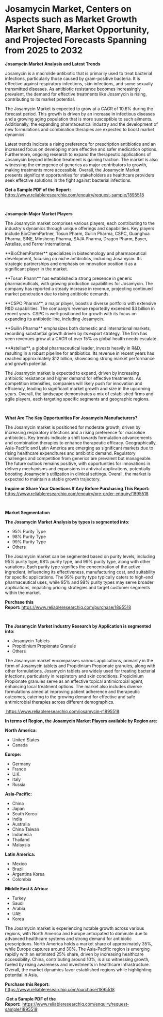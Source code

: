 <p><h1>Josamycin Market, Centers on Aspects such as Market Growth Market Share, Market Opportunity, and Projected Forecasts Spanning from 2025 to 2032</h1></p><p><strong>Josamycin Market Analysis and Latest Trends</strong></p>
<p><p>Josamycin is a macrolide antibiotic that is primarily used to treat bacterial infections, particularly those caused by gram-positive bacteria. It is effective against respiratory infections, skin infections, and some sexually transmitted diseases. As antibiotic resistance becomes increasingly prevalent, the demand for effective treatments like Josamycin is rising, contributing to its market potential.</p><p>The Josamycin Market is expected to grow at a CAGR of 10.6% during the forecast period. This growth is driven by an increase in infectious diseases and a growing aging population that is more susceptible to such ailments. Additionally, the expanding pharmaceutical industry and the development of new formulations and combination therapies are expected to boost market dynamics.</p><p>Latest trends indicate a rising preference for prescription antibiotics and an increased focus on developing more effective and safer medication options. Furthermore, ongoing research to expand the therapeutic applications of Josamycin beyond infection treatment is gaining traction. The market is also witnessing the emergence of generics as major contributors to growth, making treatments more accessible. Overall, the Josamycin Market presents significant opportunities for stakeholders as healthcare providers seek effective solutions in the fight against bacterial infections.</p></p>
<p><strong>Get a Sample PDF of the Report:&nbsp;</strong> <a href="https://www.reliableresearchiq.com/enquiry/request-sample/1895518?utm_campaign=2749&utm_medium=2&utm_source=Github&utm_content=ia&utm_term=19042025&utm_id=josamycin">https://www.reliableresearchiq.com/enquiry/request-sample/1895518</a></p>
<p>&nbsp;</p>
<p><strong>Josamycin Major Market Players</strong></p>
<p><p>The Josamycin market comprises various players, each contributing to the industry's dynamics through unique offerings and capabilities. Key players include BioChemPartner, Tosun Pharm, Guilin Pharma, CSPC, Guanghua Pharma, SINE, Minsheng Pharma, SAJA Pharma, Dragon Pharm, Bayer, Astellas, and Ferrer International.</p><p>**BioChemPartner** specializes in biotechnology and pharmaceutical development, focusing on niche antibiotics, including Josamycin. Its strategic partnerships and emphasis on innovation position it as a significant player in the market.</p><p>**Tosun Pharm** has established a strong presence in generic pharmaceuticals, with growing production capabilities for Josamycin. The company has reported a steady increase in revenue, projecting continued market penetration due to rising antibiotic demands.</p><p>**CSPC Pharma**, a major player, boasts a diverse portfolio with extensive R&D capabilities. The company’s revenue reportedly exceeded $3 billion in recent years. CSPC is well-positioned for growth with its focus on expanding its antibiotic line, including Josamycin.</p><p>**Guilin Pharma** emphasizes both domestic and international markets, recording substantial growth driven by its export strategy. The firm has seen revenues grow at a CAGR of over 15% as global health needs escalate.</p><p>**Astellas**, a global pharmaceutical leader, invests heavily in R&D, resulting in a robust pipeline for antibiotics. Its revenue in recent years has reached approximately $12 billion, showcasing strong market performance and growth potential.</p><p>The Josamycin market is expected to expand, driven by increasing antibiotic resistance and higher demand for effective treatments. As competition intensifies, companies will likely push for innovation and efficiency, leading to significant market growth and size in the upcoming years. Overall, the landscape demonstrates a mix of established firms and agile players, each targeting specific segments and geographic regions.</p></p>
<p>&nbsp;</p>
<p><strong>What Are The Key Opportunities For Josamycin Manufacturers?</strong></p>
<p><p>The Josamycin market is positioned for moderate growth, driven by increasing respiratory infections and a rising preference for macrolide antibiotics. Key trends indicate a shift towards formulation advancements and combination therapies to enhance therapeutic efficacy. Geographically, Asia-Pacific and Latin America are emerging as significant markets due to rising healthcare expenditures and antibiotic demand. Regulatory challenges and competition from generics are prevalent but manageable. The future outlook remains positive, with opportunities for innovations in delivery mechanisms and expansions in antiviral applications, potentially boosting Josamycin's utilization in clinical settings. Overall, the market is expected to maintain a stable growth trajectory.</p></p>
<p><strong>Inquire or Share Your Questions If Any Before Purchasing This Report:</strong> <a href="https://www.reliableresearchiq.com/enquiry/pre-order-enquiry/1895518?utm_campaign=2749&utm_medium=2&utm_source=Github&utm_content=ia&utm_term=19042025&utm_id=josamycin">https://www.reliableresearchiq.com/enquiry/pre-order-enquiry/1895518</a></p>
<p>&nbsp;</p>
<p><strong>Market Segmentation</strong></p>
<p><strong>The Josamycin Market Analysis by types is segmented into:</strong></p>
<p><ul><li>95% Purity Type</li><li>98% Purity Type</li><li>99% Purity Type</li><li>Others</li></ul></p>
<p><p>The Josamycin market can be segmented based on purity levels, including 95% purity type, 98% purity type, and 99% purity type, along with other variations. Each purity type signifies the concentration of the active ingredient, influencing its effectiveness, manufacturing cost, and suitability for specific applications. The 99% purity type typically caters to high-end pharmaceutical uses, while 95% and 98% purity types may serve broader applications, impacting pricing strategies and target customer segments within the market.</p></p>
<p><strong>Purchase this Report:&nbsp;</strong><a href="https://www.reliableresearchiq.com/purchase/1895518?utm_campaign=2749&utm_medium=2&utm_source=Github&utm_content=ia&utm_term=19042025&utm_id=josamycin">https://www.reliableresearchiq.com/purchase/1895518</a></p>
<p>&nbsp;</p>
<p><strong>The Josamycin Market Industry Research by Application is segmented into:</strong></p>
<p><ul><li>Josamycin Tablets</li><li>Propidinium Propionate Granule</li><li>Others</li></ul></p>
<p><p>The Josamycin market encompasses various applications, primarily in the form of Josamycin tablets and Propidinium Propionate granules, along with other formulations. Josamycin tablets are widely used for treating bacterial infections, particularly in respiratory and skin conditions. Propidinium Propionate granules serve as an effective topical antimicrobial agent, enhancing local treatment options. The market also includes diverse formulations aimed at improving patient adherence and therapeutic outcomes, catering to the growing demand for effective and safe antimicrobial therapies across different demographics.</p></p>
<p><a href="https://www.reliableresearchiq.com/josamycin-r1895518?utm_campaign=2749&utm_medium=2&utm_source=Github&utm_content=ia&utm_term=19042025&utm_id=josamycin">&nbsp;https://www.reliableresearchiq.com/josamycin-r1895518</a></p>
<p><strong>In terms of Region, the Josamycin Market Players available by Region are:</strong></p>
<p>
    <p> <strong> North America: </strong>
        <ul>
            <li>United States</li>
            <li>Canada</li>
        </ul>
        </p> 
    <p> <strong> Europe: </strong>
        <ul>
            <li>Germany</li>
            <li>France</li>
            <li>U.K.</li>
            <li>Italy</li>
            <li>Russia</li>
        </ul>
        </p> 
    <p> <strong> Asia-Pacific: </strong>
        <ul>
            <li>China</li>
            <li>Japan</li>
            <li>South Korea</li>
            <li>India</li>
            <li>Australia</li>
            <li>China Taiwan</li>
            <li>Indonesia</li>
            <li>Thailand</li>
            <li>Malaysia</li>
        </ul>
        </p> 
    <p> <strong> Latin America: </strong>
        <ul>
            <li>Mexico</li>
            <li>Brazil</li>
            <li>Argentina Korea</li>
            <li>Colombia</li>
        </ul>
        </p> 
    <p> <strong> Middle East & Africa: </strong>
        <ul>
            <li>Turkey</li>
            <li>Saudi</li>
            <li>Arabia</li>
            <li>UAE</li>
            <li>Korea</li>
        </ul>
    </p>
    </p>
<p><p>The Josamycin market is experiencing notable growth across various regions, with North America and Europe anticipated to dominate due to advanced healthcare systems and strong demand for antibiotic prescriptions. North America holds a market share of approximately 35%, while Europe captures around 30%. The Asia-Pacific region is emerging rapidly with an estimated 25% share, driven by increasing healthcare accessibility. China, contributing around 10%, is also witnessing growth, fueled by rising awareness and investments in healthcare infrastructure. Overall, the market dynamics favor established regions while highlighting potential in Asia.</p></p>
<p><strong>Purchase this Report: </strong><a href="https://www.reliableresearchiq.com/purchase/1895518?utm_campaign=2749&utm_medium=2&utm_source=Github&utm_content=ia&utm_term=19042025&utm_id=josamycin">https://www.reliableresearchiq.com/purchase/1895518</a></p>
<p>&nbsp;<strong>Get a Sample PDF of the Report:&nbsp;&nbsp;</strong><a href="https://www.reliableresearchiq.com/enquiry/request-sample/1895518?utm_campaign=2749&utm_medium=2&utm_source=Github&utm_content=ia&utm_term=19042025&utm_id=josamycin">https://www.reliableresearchiq.com/enquiry/request-sample/1895518</a></p>
<p><strong></strong></p>
<p><p></p><p></p><p></p></p>